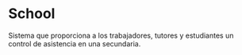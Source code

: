 # School
Sistema que proporciona a los trabajadores, tutores y estudiantes un control de asistencia en una secundaria.
